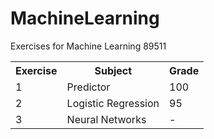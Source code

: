 # MachineLearning
Exercises for Machine Learning 89511

<table>
  <tr>
    <th>Exercise</th>
    <th>Subject</th>
    <th>Grade</th>
  </tr>
  <tr>
    <td>1</td>
    <td>Predictor</td>
    <td>100</td>
  </tr>
  <tr>
    <td>2</td>
    <td>Logistic Regression</td>
    <td>95</td>
  </tr>
  <tr>
    <td>3</td>
    <td>Neural Networks</td>
    <td>-</td>
  </tr>
</table>
